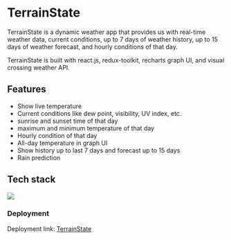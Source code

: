 # TerrainState

TerrainState is a dynamic weather app that provides us with real-time weather data, current conditions, up to 7 days of weather history, up to 15 days of weather forecast, and hourly conditions of that day.

TerrainState is built with react.js, redux-toolkit, recharts graph UI, and visual crossing weather API.

## Features

- Show live temperature
- Current conditions like dew point, visibility, UV index, etc.
- sunrise and sunset time of that day
- maximum and minimum temperature of that day
- Hourly condition of that day
- All-day temperature in graph UI
- Show history up to last 7 days and forecast up to 15 days
- Rain prediction


## Tech stack

<img src="https://skillicons.dev/icons?i=react,javascript,tailwind,fastapi" />

### Deployment

Deployment link: [TerrainState](https://terrainstate.netlify.app/)
